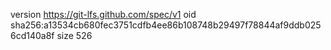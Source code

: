 version https://git-lfs.github.com/spec/v1
oid sha256:a13534cb680fec3751cdfb4ee86b108748b29497f78844af9ddb0256cd140a8f
size 526
